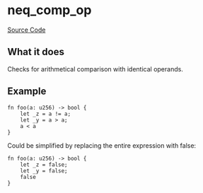 # neq_comp_op

[Source Code](https://github.com/software-mansion/cairo-lint/tree/main/crates/cairo-lint-core/src/lints/eq_op.rs#L111)

## What it does

Checks for arithmetical comparison with identical operands.

## Example

```cairo
fn foo(a: u256) -> bool {
    let _z = a != a;
    let _y = a > a;
    a < a
}
```

Could be simplified by replacing the entire expression with false:

```cairo
fn foo(a: u256) -> bool {
    let _z = false;
    let _y = false;
    false
}
```